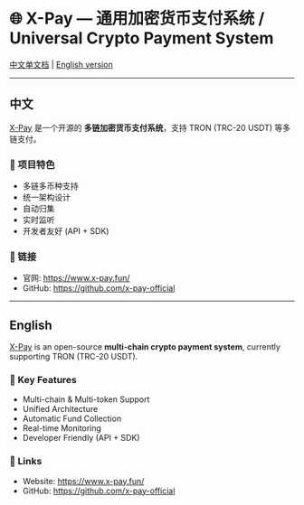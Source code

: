 # 🌐 X-Pay — 通用加密货币支付系统 / Universal Crypto Payment System

[中文单文档](README_CN.md) | [English version](README_EN.md)

---

## 中文
[X-Pay](https://www.x-pay.fun/) 是一个开源的 **多链加密货币支付系统**，支持 TRON (TRC-20 USDT) 等多链支付。

### 🚀 项目特色
- 多链多币种支持
- 统一架构设计
- 自动归集
- 实时监听
- 开发者友好 (API + SDK)

### 🔗 链接
- 官网: https://www.x-pay.fun/
- GitHub: https://github.com/x-pay-official

---

## English
[X-Pay](https://www.x-pay.fun/) is an open-source **multi-chain crypto payment system**, currently supporting TRON (TRC-20 USDT).

### 🚀 Key Features
- Multi-chain & Multi-token Support
- Unified Architecture
- Automatic Fund Collection
- Real-time Monitoring
- Developer Friendly (API + SDK)

### 🔗 Links
- Website: https://www.x-pay.fun/
- GitHub: https://github.com/x-pay-official
